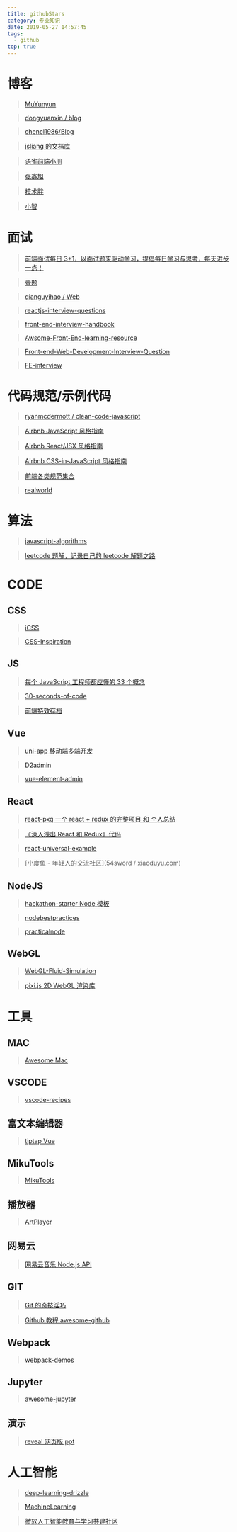 ```yaml
---
title: githubStars
category: 专业知识
date: 2019-05-27 14:57:45
tags:
  - github
top: true
---
```


# 博客

> [MuYunyun](https://github.com/MuYunyun/blog)

> [dongyuanxin / blog](https://github.com/dongyuanxin/blog)

> [chencl1986/Blog](https://github.com/chencl1986/Blog)

> [jsliang 的文档库](https://github.com/LiangJunrong/document-library)

> [语雀前端小册](https://www.yuque.com/robinson/fe-guide/uo94f8)

> [张鑫旭](https://www.zhangxinxu.com/wordpress/)

> [技术胖](https://jspang.com/posts/2017/01/11/all-video-list.html)

> [小智](https://github.com/qq449245884/xiaozhi)

# 面试

> [前端面试每日 3+1，以面试题来驱动学习，提倡每日学习与思考，每天进步一点！](https://github.com/haizlin/fe-interview)

> [壹题](https://github.com/Advanced-Frontend/Daily-Interview-Question)

> [qianguyihao / Web](https://github.com/qianguyihao/Web)

> [reactjs-interview-questions](https://github.com/semlinker/reactjs-interview-questions)

> [front-end-interview-handbook](front-end-interview-handbook)

> [Awsome-Front-End-learning-resource](https://github.com/helloqingfeng/Awsome-Front-End-learning-resource)

> [Front-end-Web-Development-Interview-Question](https://github.com/paddingme/Front-end-Web-Development-Interview-Question)

> [FE-interview](https://github.com/qiu-deqing/FE-interview)

# 代码规范/示例代码

> [ryanmcdermott / clean-code-javascript](https://github.com/ryanmcdermott/clean-code-javascript)

> [Airbnb JavaScript 风格指南](https://github.com/lin-123/javascript)

> [Airbnb React/JSX 风格指南](https://github.com/lin-123/javascript/tree/cn/react)

> [Airbnb CSS-in-JavaScript 风格指南](https://github.com/lin-123/javascript/tree/cn/css-in-javascript)

> [前端各类规范集合](https://github.com/ecomfe/spec)

> [realworld](https://github.com/gothinkster/realworld)

# 算法

> [javascript-algorithms](https://github.com/trekhleb/javascript-algorithms)

> [leetcode 题解，记录自己的 leetcode 解题之路](https://github.com/azl397985856/leetcode?utm_source=gold_browser_extension)

# CODE

## CSS

> [iCSS](https://github.com/chokcoco/iCSS)

> [CSS-Inspiration](https://github.com/chokcoco/CSS-Inspiration?utm_source=gold_browser_extension)

## JS

> [每个 JavaScript 工程师都应懂的 33 个概念](https://github.com/stephentian/33-js-concepts)

> [30-seconds-of-code](https://github.com/30-seconds/30-seconds-of-code)

> [前端特效存档](https://github.com/yangxi0126/javaScript)

## Vue

> [uni-app 移动端多端开发](https://github.com/dcloudio/uni-app)

> [D2admin](https://github.com/d2-projects/d2-admin)

> [vue-element-admin](https://github.com/PanJiaChen/vue-element-admin)

>

## React

> [react-pxq 一个 react + redux 的完整项目 和 个人总结](https://github.com/bailicangdu/react-pxq)

> [《深入浅出 React 和 Redux》代码](https://github.com/mocheng/react-and-redux)

> [react-universal-example](https://github.com/daixianceng/react-universal-example)

> [小度鱼 - 年轻人的交流社区](54sword / xiaoduyu.com)

## NodeJS

> [hackathon-starter Node 模板](https://github.com/sahat/hackathon-starter)

> [nodebestpractices](https://github.com/i0natan/nodebestpractices)

> [practicalnode](https://github.com/azat-co/practicalnode)

## WebGL

> [WebGL-Fluid-Simulation](https://github.com/PavelDoGreat/WebGL-Fluid-Simulation)

> [pixi.js 2D WebGL 渲染库](https://github.com/pixijs/pixi.js?utm_source=gold_browser_extension)

# 工具

## MAC

> [Awesome Mac](https://github.com/jaywcjlove/awesome-mac/blob/master/README-zh.md)

## VSCODE

> [vscode-recipes](https://github.com/microsoft/vscode-recipes)

## 富文本编辑器

> [tiptap Vue](https://github.com/scrumpy/tiptap?utm_source=gold_browser_extension)

## MikuTools

> [MikuTools](https://github.com/Ice-Hazymoon/MikuTools)

## 播放器

> [ArtPlayer](https://github.com/zhw2590582/ArtPlayer)

## 网易云

> [网易云音乐 Node.js API ](https://github.com/Binaryify/NeteaseCloudMusicApi)

## GIT

> [Git 的奇技淫巧](https://github.com/521xueweihan/git-tips)

> [Github 教程 awesome-github](https://github.com/AntBranch/awesome-github)

## Webpack

> [webpack-demos](https://github.com/ruanyf/webpack-demos)

## Jupyter

> [awesome-jupyter](https://github.com/markusschanta/awesome-jupyter)

## 演示

> [reveal 网页版 ppt](https://github.com/hakimel/reveal.js?utm_source=gold_browser_extension)

# 人工智能

> [deep-learning-drizzle](https://github.com/kmario23/deep-learning-drizzle)

> [MachineLearning](https://github.com/wepe/MachineLearning)

> [微软人工智能教育与学习共建社区](https://github.com/microsoft/ai-edu)
